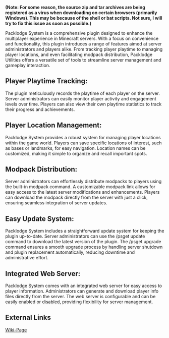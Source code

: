 **(Note: For some reason, the source zip and tar archives are being registered as a virus when downloading on certain browsers (primarily Windows). This may be because of the shell or bat scripts. Not sure, I will try to fix this issue as soon as possible.)**

Packlodge System is a comprehensive plugin designed to enhance the multiplayer experience in Minecraft servers. With a focus on convenience and functionality, this plugin introduces a range of features aimed at server administrators and players alike. From tracking player playtime to managing player locations, and even facilitating modpack distribution, Packlodge Utilities offers a versatile set of tools to streamline server management and gameplay interaction.

## Player Playtime Tracking:
The plugin meticulously records the playtime of each player on the server.
Server administrators can easily monitor player activity and engagement levels over time.
Players can also view their own playtime statistics to track their progress and achievements.

## Player Location Management:
Packlodge System provides a robust system for managing player locations within the game world.
Players can save specific locations of interest, such as bases or landmarks, for easy navigation.
Location names can be customized, making it simple to organize and recall important spots.

## Modpack Distribution:
Server administrators can effortlessly distribute modpacks to players using the built-in modpack command.
A customizable modpack link allows for easy access to the latest server modifications and enhancements.
Players can download the modpack directly from the server with just a click, ensuring seamless integration of server updates.

## Easy Update System:
Packlodge System includes a straightforward update system for keeping the plugin up-to-date.
Server administrators can use the /psget update command to download the latest version of the plugin.
The /psget upgrade command ensures a smooth upgrade process by handling server shutdown and plugin replacement automatically, reducing downtime and administrative effort.

## Integrated Web Server:
Packlodge System comes with an integrated web server for easy access to player information.
Administrators can generate and download player info files directly from the server.
The web server is configurable and can be easily enabled or disabled, providing flexibility for server management.

## External Links
[Wiki-Page](https://5q12.ccls.icu/packlodge/wiki/)
